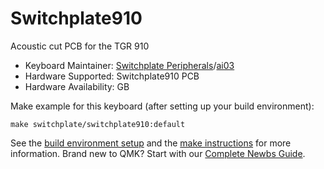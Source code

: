 # Switchplate910

Acoustic cut PCB for the TGR 910  

* Keyboard Maintainer: [Switchplate Peripherals](https://switchplate.co/)/[ai03](https://github.com/ai03-2725)
* Hardware Supported: Switchplate910 PCB
* Hardware Availability: GB

Make example for this keyboard (after setting up your build environment):

    make switchplate/switchplate910:default

See the [build environment setup](https://docs.qmk.fm/#/getting_started_build_tools) and the [make instructions](https://docs.qmk.fm/#/getting_started_make_guide) for more information. Brand new to QMK? Start with our [Complete Newbs Guide](https://docs.qmk.fm/#/newbs).
